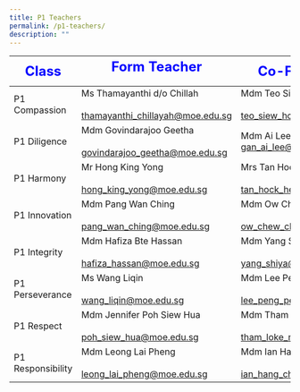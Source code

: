 ```yaml
---
title: P1 Teachers
permalink: /p1-teachers/
description: ""
---
```

|     <strong style="color: blue; font-size: 24px;">Class</strong>|<strong style="color: blue; font-size: 24px;">Form Teacher</strong></p>|<strong style="color: blue; font-size: 24px;">Co-Form Teacher</strong>                                         |
|-------------------|--------------------------------------------------------------------|-----------------------------------------------------------------|
| P1 Compassion     | Ms Thamayanthi d/o Chillah<br><br>thamayanthi_chillayah@moe.edu.sg | Mdm Teo Siew Hong<br><br>teo_siew_hong@moe.edu.sg               |
| P1 Diligence      | Mdm Govindarajoo Geetha<br><br>govindarajoo_geetha@moe.edu.sg<br>  | Mdm Ai Lee Gan <br>gan_ai_lee@moe.edu.sg<br>                    |
| P1 Harmony        | Mr Hong King Yong<br><br>hong_king_yong@moe.edu.sg                 | Mrs Tan Hock Heng@Yee Min<br><br>tan_hock_heng@moe.edu.sg       |
| P1 Innovation     | Mdm Pang Wan Ching<br><br>pang_wan_ching@moe.edu.sg                | Mdm Ow Chew Cheng<br><br>ow_chew_cheng@moe.edu.sg               |
| P1 Integrity      | Mdm Hafiza Bte Hassan<br><br>hafiza_hassan@moe.edu.sg              | Mdm Yang Shiya<br><br>yang_shiya@moe.edu.sg                     |
| P1 Perseverance   | Ms Wang Liqin<br><br>wang_liqin@moe.edu.sg                         | Mdm Lee Peng Peng Jessie<br><br>lee_peng_peng_jessie@moe.edu.sg |
| P1 Respect        | Mdm Jennifer Poh Siew Hua<br><br>poh_siew_hua@moe.edu.sg           | Mdm Tham Loke Mun<br><br>tham_loke_mun@moe.edu.sg               |
| P1 Responsibility | Mdm Leong Lai Pheng<br><br>leong_lai_pheng@moe.edu.sg              | Mdm Ian Hang Cheng<br><br>ian_hang_cheng@moe.edu.sg             |